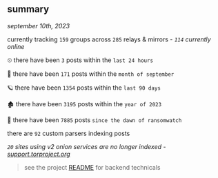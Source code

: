 
## summary
_september 10th, 2023_

currently tracking `159` groups across `285` relays & mirrors - _`114` currently online_

⏲ there have been `3` posts within the `last 24 hours`

🦈 there have been `171` posts within the `month of september`

🪐 there have been `1354` posts within the `last 90 days`

🏚 there have been `3195` posts within the `year of 2023`

🦕 there have been `7885` posts `since the dawn of ransomwatch`

there are `92` custom parsers indexing posts

_`20` sites using v2 onion services are no longer indexed - [support.torproject.org](https://support.torproject.org/onionservices/v2-deprecation/)_

> see the project [README](https://github.com/joshhighet/ransomwatch#ransomwatch--) for backend technicals
